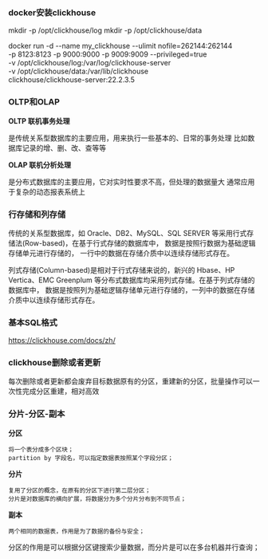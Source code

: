 ### docker安装clickhouse

mkdir -p /opt/clickhouse/log
mkdir -p /opt/clickhouse/data

docker run -d --name my_clickhouse --ulimit nofile=262144:262144 \
-p 8123:8123 -p 9000:9000 -p 9009:9009 --privileged=true \
-v /opt/clickhouse/log:/var/log/clickhouse-server \
-v /opt/clickhouse/data:/var/lib/clickhouse \
clickhouse/clickhouse-server:22.2.3.5

### OLTP和OLAP

**OLTP 联机事务处理**

是传统关系型数据库的主要应用，用来执行一些基本的、日常的事务处理
比如数据库记录的增、删、改、查等等

**OLAP 联机分析处理**

是分布式数据库的主要应用，它对实时性要求不高，但处理的数据量大
通常应用于复杂的动态报表系统上

### 行存储和列存储

传统的关系型数据库，如 Oracle、DB2、MySQL、SQL SERVER 等采用行式存储法(Row-based)，在基于行式存储的数据库中， 数据是按照行数据为基础逻辑存储单元进行存储的， 一行中的数据在存储介质中以连续存储形式存在。

列式存储(Column-based)是相对于行式存储来说的，新兴的 Hbase、HP Vertica、EMC Greenplum 等分布式数据库均采用列式存储。在基于列式存储的数据库中， 数据是按照列为基础逻辑存储单元进行存储的，一列中的数据在存储介质中以连续存储形式存在。

### 基本SQL格式

https://clickhouse.com/docs/zh/

### clickhouse删除或者更新

每次删除或者更新都会废弃目标数据原有的分区，重建新的分区，批量操作可以一次性完成分区重建，相对高效

### 分片-分区-副本

**分区**
````
将一个表分成多个区块；
partition by 字段名，可以指定数据表按照某个字段分区；
````

**分片**
````
复用了分区的概念，在原有的分区下进行第二层分区；
分片是对数据库的横向扩展，将数据分为多个分片分布到不同节点；
````

**副本**
````
两个相同的数据表，作用是为了数据的备份与安全；
````

分区的作用是可以根据分区键搜索少量数据，而分片是可以在多台机器并行查询；
